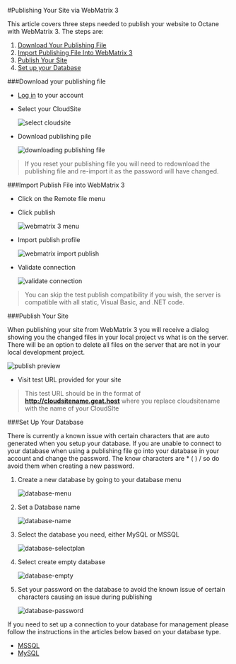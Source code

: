 #Publishing Your Site via WebMatrix 3

This article covers three steps needed to publish your website to Octane with WebMatrix 3. The steps are:

1. [Download Your Publishing File](https://www.gearhost.com/documentation/publish-via-webmatrix-3#user-content-download-your-publishing-file)
2. [Import Publishing File Into WebMatrix 3](https://www.gearhost.com/documentation/publish-via-webmatrix-3#user-content-import-publish-file-into-webmatrix-3)
3. [Publish Your Site](https://www.gearhost.com/documentation/publish-via-webmatrix-3#user-content-publish-your-site)
4. [Set up your Database](https://www.gearhost.com/documentation/publish-via-webmatrix-3#user-content-set-up-your-database)

###Download your publishing file

 - [Log in][login-link]  to your account

 - Select your CloudSite
 	
	![select cloudsite][select-cloudsite]

 - Download publishing pile

	![downloading publishing file][download-publishing-file]

> If you reset your publishing file you will need to redownload the publishing file and re-import it as the password will have changed.

###Import Publish File into WebMatrix 3

 - Click on the Remote file menu
 - Click publish

	![webmatrix 3 menu][menu-webmatrix]


 
 - Import publish profile
 
	![webmatrix import publish][webmatrix-import-publish-file]

 - Validate connection

	![validate connection][webmatrix-validate-connection]

 >You can skip the test publish compatibility if you wish, the server is compatible with all static, Visual Basic, and .NET code.

###Publish Your Site

When publishing your site from WebMatrix 3 you will receive a dialog showing you the changed files in your local project vs what is on the server.  There will be an option to delete all files on the server that are not in your local development project.  

 
   ![publish preview][webmatrix-publish-preview]

 - Visit test URL provided for your site
 
 >This test URL should be in the format of **http://cloudsitename.geat.host** where you replace cloudsitename with the name of your CloudSIte

###Set Up Your Database

There is currently a known issue with certain characters that are auto generated when you setup your database. If you are unable to connect to your database when using a publishing file go into your database in your account and change the password. The know characters are * ( ) /  so do avoid them when creating a new password.

1. Create a new database by going to your database menu 


	![database-menu][database-menu]
2. Set a Database name


	![database-name][database-name]
3. Select the database you need, either MySQL or MSSQL

	![database-selectplan][database-selectplan]
3. Select create empty database

	![database-empty][database-empty]
4. Set your password on the database to avoid the known issue of certain characters causing an issue during publishing 
	 
	![database-password][database-password]


If you need to set up a connection to your database for management please follow the instructions in the articles below based on your database type.
   
- [MSSQL](https://www.gearhost.com/documentation/connecting-to-a-sql-database-using-sql-server-management-studio-2014)
- [MySQL](https://www.gearhost.com/documentation/connecting-to-mysql-database)

[Login-Link]:https://my.gearhost.com/Account/Login

[menu-cloudsites]: https://raw.githubusercontent.com/GearHost/docs/master/Images/menu-cloudsites.png
[select-cloudsite]: https://raw.githubusercontent.com/GearHost/docs/master/Images/select-cloudsite.png
[download-publishing-file]: https://raw.githubusercontent.com/GearHost/docs/master/Images/download-publishing-file.png

[menu-webmatrix]: https://raw.githubusercontent.com/GearHost/docs/master/Images/webmatrix-3-file-menu.png
[webmatrix-import-publish-file]: https://raw.githubusercontent.com/GearHost/docs/master/Images/webmatrix-import-publish-file.png
[webmatrix-validate-connection]: https://raw.githubusercontent.com/GearHost/docs/master/Images/webmatrix-validate-connection.png
[webmatrix-publish-preview]: https://raw.githubusercontent.com/GearHost/docs/master/Images/webmatrix-publish-preview.png

[database-menu]: https://raw.githubusercontent.com/GearHost/docs/master/Images/menu-databases.png
[database-password]: https://raw.githubusercontent.com/GearHost/docs/master/Images/database-resetpassword.png
[database-name]: https://raw.githubusercontent.com/GearHost/docs/master/Images/database-namedb.png
[database-selectplan]: https://raw.githubusercontent.com/GearHost/docs/master/Images/database-selectplan.png
[database-empty]: https://raw.githubusercontent.com/GearHost/docs/master/Images/database-createempty.png